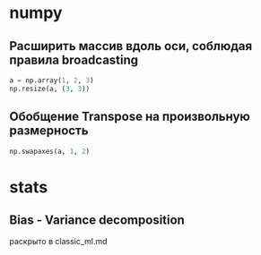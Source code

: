 # numpy

## Расширить массив вдоль оси, соблюдая правила broadcasting

```python
a = np.array(1, 2, 3)
np.resize(a, (3, 3))
```

## Обобщение Transpose на произвольную размерность

```python
np.swapaxes(a, 1, 2)
```

# stats

## Bias - Variance decomposition
раскрыто в classic_ml.md
